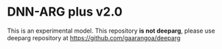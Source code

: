# DNN-ARG plus v2.0
This is an experimental model. This repository **is not deeparg**, please use deeparg repository at https://github.com/gaarangoa/deeparg 
